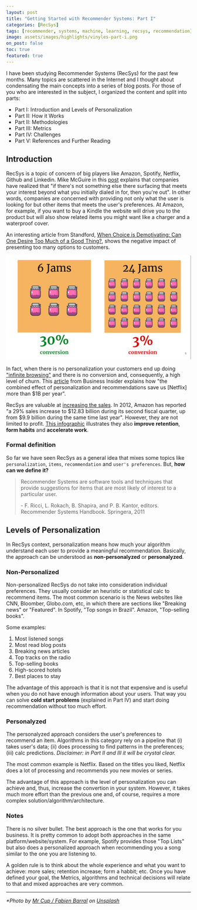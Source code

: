 ```yaml
---
layout: post
title: "Getting Started with Recommender Systems: Part I"
categories: [RecSys]
tags: [recommender, systems, machine, learning, recsys, recommendation]
image: assets/images/highlights/vinyles-part-i.png
on_post: false
toc: true
featured: true
---
```


I have been studying Recommender Systems (RecSys) for the past few months. Many topics are scattered in the Internet and I thought about condensating the main concepts into a series of blog posts. For those of you who are interested in the subject, I organized the content and split into parts:

* Part I: Introduction and Levels of Personalization
* Part II: How it Works
* Part II: Methodologies
* Part III: Metrics
* Part IV: Challenges
* Part V: References and Further Reading

## Introduction
RecSys is a topic of concern of big players like Amazon, Spotify, Netflix, Github and Linkedin. Mike McGuire in this [post](https://www.huffpostbrasil.com/2013/08/01/netflix-profiles_n_3685876.html) explains that companies have realized that "if there's not something else there surfacing that meets your interest beyond what you initially dialed in for, then you're out". In other words, companies are concerned with providing not only what the user is looking for but other items that meets the user's preferences. At Amazon, for example, if you want to buy a Kindle the website will drive you to the product but will also show related items you might want like a charger and a waterproof cover. 

An interesting article from Standford, [When Choice is Demotivating: Can One Desire Too Much of a Good Thing?](https://www.researchgate.net/publication/12189991_When_Choice_is_Demotivating_Can_One_Desire_Too_Much_of_a_Good_Thing), shows the negative impact of presenting too many options to customers.


![When Choice is Demotivating - Experiment](/assets/images/posts/jams-conversion.png "When Choice is Demotivating - Experiment")

In fact, when there is no personalization your customers end up doing ["infinite browsing"](https://www.youtube.com/watch?v=VqdQZCvpIyo) and there is no conversion and, consequently, a high level of churn. This [article](https://www.businessinsider.com/netflix-recommendation-engine-worth-1-billion-per-year-2016-6) from Business Insider explains how "the combined effect of personalization and recommendations save us [Netflix] more than $1B per year".

RecSys are valuable at [increasing the sales](http://fortune.com/2012/07/30/amazons-recommendation-secret/). In 2012, Amazon has reported "a 29% sales increase to $12.83 billion during its second fiscal quarter, up from $9.9 billion during the same time last year". However, they are not limited to profit. [This infographic](https://sigmoidal.io/recommender-systems-recommendation-engine/) illustrates they also **improve retention**, **form habits** and **accelerate work**.

### Formal definition
So far we have seen RecSys as a general idea that mixes some topics like `personalization`, `items`, `recommendation` and `user's preferences`. But, **how can we define it?**

> Recommender Systems are software tools and techniques that provide suggestions for items that are most likely of interest to a particular user.
>
> \- F. Ricci, L. Rokach, B. Shapira, and P. B. Kantor, editors. Recommender Systems Handbook. Springera, 2011

## Levels of Personalization
In RecSys context, personalization means how much your algorithm understand each user to provide a meaningful recommendation. Basically, the approach can be understood as **non-personalyzed** or **personalyzed**.

### Non-Personalized
Non-personalized RecSys do not take into consideration individual preferences. They usually consider an heuristic or statistical calc to recommend items. The most common scenario is the News websites like CNN, Bloomber, Globo.com, etc, in which there are sections like "Breaking news" or "Featured". In Spotify, "Top songs in Brazil". Amazon, "Top-selling books".

Some examples:
1. Most listened songs
2. Most read blog posts
3. Breaking news articles
4. Top tracks on the radio
5. Top-selling books
6. High-scored hotels
7. Best places to stay

The advantage of this approach is that it is not that expensive and is useful when you do not have enough information about your users. That way you can solve **cold start problems** (explained in Part IV) and start doing recommendation without too much effort.

### Personalyzed
The personalyzed approach considers the user's preferences to recommend an item. Algorithms in this category rely on a pipeline that (i) takes user's data; (ii) does processing to find patterns in the preferences; (iii) calc predictions. *Disclaimer: in Part II and III it will be crystal clear.*

The most common example is Netflix. Based on the titles you liked, Netflix does a lot of processing and recommends you new movies or series.

The advantage of this approach is the level of personalization you can achieve and, thus, increase the convertion in your system. However, it takes much more effort than the previous one and, of course, requires a more complex solution/algorithm/architecture.

### Notes
There is no silver bullet. The best approach is the one that works for you business. It is pretty common to adopt both approaches in the same platform/website/system. For example, Spotify provides those "Top Lists" but also does a personalized approach when recommending you a song similar to the one you are listening to.

A golden rule is to think about the whole experience and what you want to achieve: more sales; retention increase; form a habbit; etc. Once you have defined your goal, the Metrics, algorithms and technical decisions will relate to that and mixed approaches are very common.

---

*\*Photo by [Mr Cup / Fabien Barral](https://unsplash.com/photos/o6GEPQXnqMY) on [Unsplash](https://unsplash.com)*
